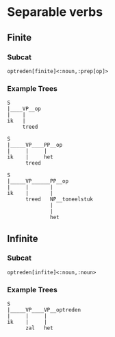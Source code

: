 # Separable verbs


## Finite

### Subcat

`optreden[finite]<:noun,:prep[op]>`

### Example Trees

```
S
|____VP__op
|    |
ik   |
     treed 
```


```
S
|_____VP____PP__op
|     |     | 
ik    |     het
      treed
```

```
S
|_____VP______PP__op
|     |       |
ik    |       |
      treed   NP__toneelstuk 
              |
              |
              het
```

## Infinite

### Subcat

`optreden[infite]<:noun,:noun>`

### Example Trees

```
S
|_____VP____VP__optreden
|     |     |
ik    |     |
      zal   het
```






